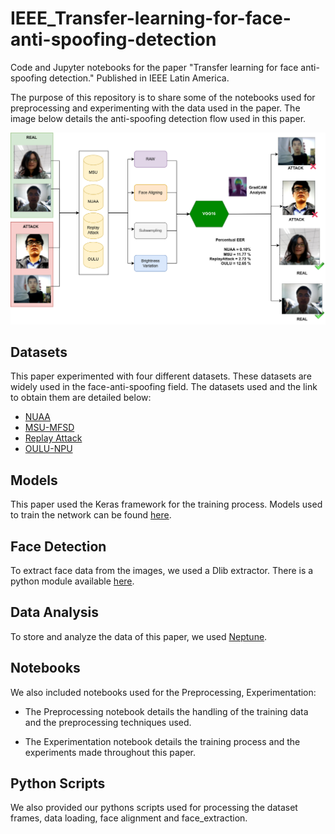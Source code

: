 # IEEE_Transfer-learning-for-face-anti-spoofing-detection
Code and Jupyter notebooks for the paper "Transfer learning for face anti-spoofing detection." Published in IEEE Latin America.


The purpose of this repository is to share some of the notebooks used for preprocessing and experimenting with the data used in the paper. The image below details the anti-spoofing detection flow used in this paper.

![alt-text](Images/Graphical_Abstract.png)

## Datasets

This paper experimented with four different datasets. These datasets are widely used in the face-anti-spoofing field. The datasets used and the link to obtain them are detailed below:

* [NUAA](https://www.scinapse.io/papers/1889383825)
* [MSU-MFSD](https://sites.google.com/site/huhanhomepage/datasetcode?authuser=0)
* [Replay Attack](https://www.idiap.ch/en/dataset/replayattack)
* [OULU-NPU](https://sites.google.com/site/oulunpudatabase/?pli=1)

## Models

This paper used the Keras framework for the training process. Models used to train the network can be found [here](https://keras.io/api/applications/).

## Face Detection

To extract face data from the images, we used a Dlib extractor. There is a python module available [here](https://pypi.org/project/dlib/).

## Data Analysis

To store and analyze the data of this paper, we used [Neptune](https://neptune.ai/).

## Notebooks

We also included notebooks used for the Preprocessing, Experimentation:

* The Preprocessing notebook details the handling of the training data and the preprocessing techniques used.

* The Experimentation notebook details the training process and the experiments made throughout this paper.

## Python Scripts

We also provided our pythons scripts used for processing the dataset frames, data loading, face alignment and face_extraction.
